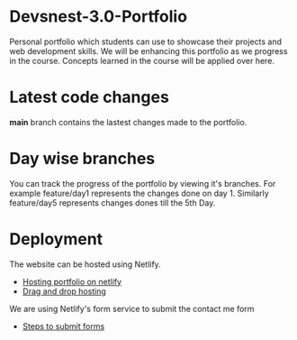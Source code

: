 # Devsnest-3.0-Portfolio

Personal portfolio which students can use to showcase their projects and web development skills.
We will be enhancing this portfolio as we progress in the course. Concepts learned in the course will be applied over here.

# Latest code changes

**main** branch contains the lastest changes made to the portfolio.

# Day wise branches

You can track the progress of the portfolio by viewing it's branches.
For example feature/day1 represents the changes done on day 1.
Similarly feature/day5 represents changes dones till the 5th Day.

# Deployment

The website can be hosted using Netlify.

- [Hosting portfolio on netlify](https://youtu.be/k23F4gJ5BEA?t=6806)
- [Drag and drop hosting](https://docs.netlify.com/site-deploys/create-deploys/#drag-and-drop)

We are using Netlify's form service to submit the contact me form

- [Steps to submit forms](https://docs.netlify.com/forms/setup/)
